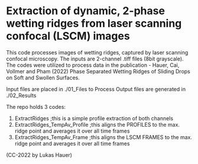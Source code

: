 # Extraction of dynamic, 2-phase wetting ridges from laser scanning confocal (LSCM) images

This code processes images of wetting ridges, captured by laser scanning confocal microscopy. The inputs are 2-channel .tiff files (8bit grayscale). The codes were utilized to process data in the publication - Hauer, Cai, Vollmer and Pham (2022) Phase Separated Wetting Ridges of Sliding Drops on Soft and Swollen Surfaces.

Input files are placed in ./01_Files to Process
Output files are generated in ./02_Results

The repo holds 3 codes:

1) ExtractRidges                  ;this is a simple profile extraction of both channels
2) ExtractRidges_TempAv_Profile   ;this aligns the PROFILES to the max. ridge point and averages it over all time frames
3) ExtractRidges_TempAv_Frame     ;this aligns the LSCM FRAMES to the max. ridge point and averages it over all time frames

(CC-2022 by Lukas Hauer)

